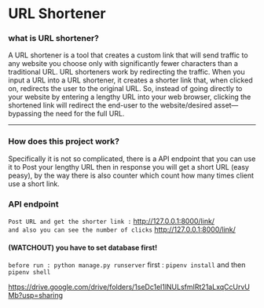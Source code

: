 # URL Shortener

### what is URL shortener? 
A URL shortener is a tool that creates a custom link that will send traffic to any website you choose only with significantly 
fewer characters than a traditional URL. URL shorteners work by redirecting the traffic. When you input a URL into a URL shortener, 
it creates a shorter link that, when clicked on, redirects the user to the original URL. So, instead of going directly to your website
by entering a lengthy URL into your web browser, clicking the shortened link will redirect the end-user to the website/desired asset—bypassing
the need for the full URL.

----

### How does this project work?

Specifically it is not so complicated, there is a API endpoint that you can use it to Post your lengthy URL then in response you will get a 
short URL (easy peasy), by the way there is also counter which count how many times client use a short link.

### API endpoint 

`Post URL and get the shorter link :`  http://127.0.0.1:8000/link/ <br/>
`and also you can see the number of clicks` http://127.0.0.1:8000/link/<br/>

#### (WATCHOUT) you have to set database first!
 
`before run : python manage.py runserver` first : `pipenv install` and then `pipenv shell`


https://drive.google.com/drive/folders/1seDc1el1lNULsfmIRt21aLxqCcUrvUMb?usp=sharing
